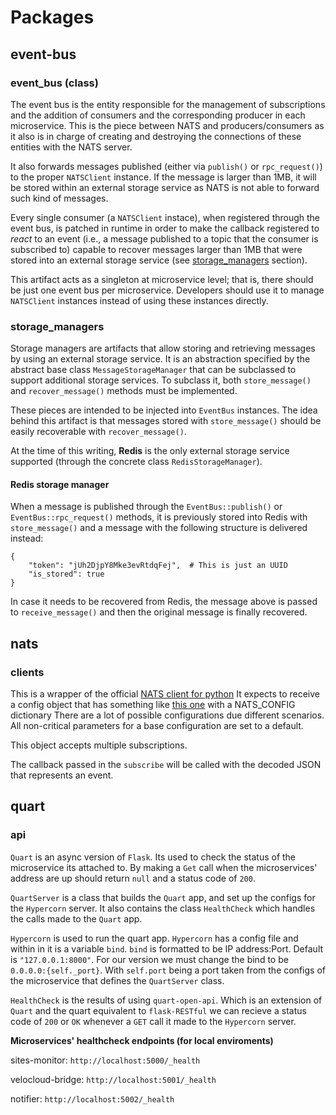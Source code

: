 # Packages
## event-bus
### event_bus (class)
The event bus is the entity responsible for the management of subscriptions and the addition of consumers and the corresponding
producer in each microservice. This is the piece between NATS and producers/consumers as it also is in charge of creating and
destroying the connections of these entities with the NATS server.

It also forwards messages published (either via `publish()` or `rpc_request()`) to the proper `NATSClient` instance.
If the message is larger than 1MB, it will be stored within an external storage service as NATS is not able to forward
such kind of messages.

Every single consumer (a `NATSClient` instace), when registered through the event bus, is patched in runtime in order to make the callback
registered to _react_ to an event (i.e., a message published to a topic that the consumer is subscribed to) capable to recover
messages larger than 1MB that were stored into an external storage service (see [storage_managers](#storage_managers) section).

This artifact acts as a singleton at microservice level; that is, there should be just one event bus per microservice. Developers
should use it to manage `NATSClient` instances instead of using these instances directly.

### storage_managers
Storage managers are artifacts that allow storing and retrieving messages by using an external storage service. It is an abstraction
specified by the abstract base class `MessageStorageManager` that can be subclassed to support additional storage services. To subclass
it, both `store_message()` and `recover_message()` methods must be implemented.

These pieces are intended to be injected into `EventBus` instances. The idea behind this artifact is that messages stored with
`store_message()` should be easily recoverable with `recover_message()`.

At the time of this writing, **Redis** is the only external storage service supported (through the concrete class `RedisStorageManager`).

#### Redis storage manager
When a message is published through the `EventBus::publish()` or `EventBus::rpc_request()` methods, it is previously stored into Redis
with `store_message()` and a message with the following structure is delivered instead:
```
{
    "token": "jUh2DjpY8Mke3evRtdqFej",  # This is just an UUID
    "is_stored": true
}
```

In case it needs to be recovered from Redis, the message above is passed to `receive_message()` and then the original message is finally
recovered.

## nats
### clients
This is a wrapper of the official [NATS client for python](https://github.com/nats-io/asyncio-nats)
It expects to receive a config object that has something like [this one](../../base-microservice/src/config/config.py) with a NATS_CONFIG dictionary
There are a lot of possible configurations due different scenarios. 
All non-critical parameters for a base configuration are set to a default.

This object accepts multiple subscriptions. 

The callback passed in the `subscribe` will be called with the decoded JSON that represents an event.

## quart
### api
`Quart` is an async version of `Flask`. Its used to check the status of the microservice its 
attached to. By making a `Get` call when the microservices' address are up should return `null` and a 
status code of `200`. 

`QuartServer` is a class that builds the `Quart` app, and set up the configs for the `Hypercorn` server. It
also contains the class `HealthCheck` which handles the calls made to the `Quart` app.

`Hypercorn` is used to run the quart app. `Hypercorn` has a config file and within in it
is a variable `bind`. `bind` is formatted to be IP address:Port. Default is `"127.0.0.1:8000"`.
For our version we must change the bind to be `0.0.0.0:{self._port}`. With `self.port` being a port
taken from the configs of the microservice that defines the `QuartServer` class.
 
`HealthCheck` is the results of using `quart-open-api`. Which is an extension of `Quart` and the quart 
equivalent to `flask-RESTful` we can recieve a status code of `200` or `OK` whenever a `GET` call it made to the
`Hypercorn` server.

__Microservices' healthcheck endpoints (for local enviroments)__

sites-monitor: `http://localhost:5000/_health` 

velocloud-bridge: `http://localhost:5001/_health`

notifier:  `http://localhost:5002/_health`
